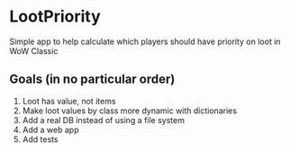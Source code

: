 # LootPriority
Simple app to help calculate which players should have priority on loot in WoW Classic

## Goals (in no particular order)
1. Loot has value, not items
2. Make loot values by class more dynamic with dictionaries
3. Add a real DB instead of using a file system
4. Add a web app
5. Add tests
